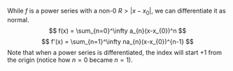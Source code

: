 While $f$ is a power series with a non-0 $R > |x-x_{0}|$, we can differentiate it as normal.
$$
f(x) = \sum_{n=0}^\infty a_{n}(x-x_{0})^n
$$
$$
f'(x) = \sum_{n=1}^\infty na_{n}(x-x_{0})^{n-1}
$$
Note that when a power series is differentiated, the index will start +1 from the origin (notice how $n=0$ became $n=1$).
